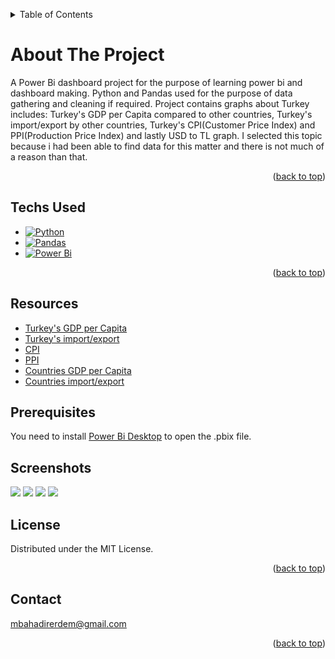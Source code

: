 
<a name="readme-top"></a>

<!-- TABLE OF CONTENTS -->
<details>
  <summary>Table of Contents</summary>
  <ol>
        <li> <a href="#about-the-project">About The Project</a>
        <li> <a href="#techs-used">Techs Used</a>
        <li> <a href="#resources">Resources</a>
        <li> <a href="#screenshots">Screenshots</a>
        <li> <a href="#license">License</a>
      <li> <a href="#contact">Contact</a>
  </ol>
</details>

<!-- ABOUT THE PROJECT -->
# About The Project
A Power Bi dashboard project for the purpose of learning power bi and dashboard making.
Python and Pandas used for the purpose of data gathering and cleaning if required.
Project contains graphs about Turkey includes: Turkey's GDP per Capita compared to other countries,
Turkey's import/export by other countries, Turkey's CPI(Customer Price Index) and PPI(Production Price Index)
and lastly USD to TL graph. I selected this topic because i had been able to find data for this matter and there is not much of a reason than that.  

<p align="right">(<a href="#readme-top">back to top</a>)</p>


## Techs Used
* [![Python][Python-url]][Python.com]
* [![Pandas][Pandas-url]][Pandas.com]
* [![Power Bi][PowerBi-url]][PowerBi.com]


<p align="right">(<a href="#readme-top">back to top</a>)</p>



## Resources
* [Turkey's GDP per Capita][turkey-gdp]
* [Turkey's import/export][turkey-import-export]
* [CPI][cpi]
* [PPI][ppi]
* [Countries GDP per Capita][countries-gdp]
* [Countries import/export][countries-import-export]

<!-- GETTING STARTED -->
## Prerequisites
You need to install [Power Bi Desktop][PowerBi-download] to open the .pbix file. 

## Screenshots
![][gdp-img]
![][import-export-img]
![][cpi-ppi-img]
![][usd-to-tl-img]


## License

Distributed under the MIT License.

<p align="right">(<a href="#readme-top">back to top</a>)</p>


## Contact

mbahadirerdem@gmail.com

<p align="right">(<a href="#readme-top">back to top</a>)</p>


[Python.com]: https://www.python.org/
[Python-url]: https://img.shields.io/badge/python-3670A0?style=for-the-badge&logo=python&logoColor=ffdd54
[Pandas.com]: https://pandas.pydata.org/
[Pandas-url]: https://img.shields.io/badge/pandas-%23150458.svg?style=for-the-badge&logo=pandas&logoColor=white
[PowerBi.com]: https://powerbi.microsoft.com/en-us/
[PowerBi-url]: https://img.shields.io/badge/power_bi-F2C811?style=for-the-badge&logo=powerbi&logoColor=black
[turkey-gdp]: https://biruni.tuik.gov.tr/medas/?kn=136&locale=tr
<!---
Kişi Başına Gayri Safi Yurtiçi Hasıla (2009 bazlı), Değer
-->
[turkey-import-export]: https://biruni.tuik.gov.tr/disticaretapp/menu.zul
[cpi]: https://www.tcmb.gov.tr/wps/wcm/connect/TR/TCMB+TR/Main+Menu/Istatistikler/Enflasyon+Verileri/Tuketici+Fiyatlari
[ppi]:https://www.tcmb.gov.tr/wps/wcm/connect/TR/TCMB+TR/Main+Menu/Istatistikler/Enflasyon+Verileri/Uretici+Fiyatlari
[countries-gdp]: https://data.worldbank.org/indicator/NY.GDP.PCAP.CD
[countries-import-export]: http://www.cepii.fr/CEPII/en/bdd_modele/bdd_modele_item.asp?id=37
[PowerBi-download]: https://powerbi.microsoft.com/en-us/downloads/
[gdp-img]: ./screenshots/1-gdp.PNG
[import-export-img]: ./screenshots/2-import_export.PNG
[cpi-ppi-img]: ./screenshots/3-cpi_ppi.PNG
[usd-to-tl-img]: ./screenshots/4-usd_to_tl.PNG

